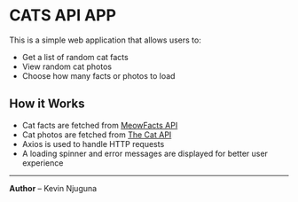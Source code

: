 # CATS API APP

This is a simple web application that allows users to:

- Get a list of random cat facts  
- View random cat photos  
- Choose how many facts or photos to load  

## How it Works

- Cat facts are fetched from [MeowFacts API](https://meowfacts.herokuapp.com/)  
- Cat photos are fetched from [The Cat API](https://api.thecatapi.com/v1/images/search)  
- Axios is used to handle HTTP requests  
- A loading spinner and error messages are displayed for better user experience  

---

**Author** – Kevin Njuguna
